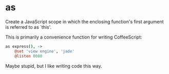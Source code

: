 as
==

Create a JavaScript scope in which the enclosing function's first argument is referred to as `this'.

This is primarily a convenience function for writing CoffeeScript:

```coffeescript
as express(), ->
	@set 'view engine', 'jade'
	@listen 8080
```

Maybe stupid, but I like writing code this way.